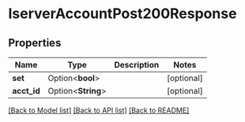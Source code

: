# IserverAccountPost200Response

## Properties

Name | Type | Description | Notes
------------ | ------------- | ------------- | -------------
**set** | Option<**bool**> |  | [optional]
**acct_id** | Option<**String**> |  | [optional]

[[Back to Model list]](../README.md#documentation-for-models) [[Back to API list]](../README.md#documentation-for-api-endpoints) [[Back to README]](../README.md)


